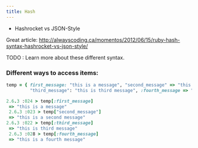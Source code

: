 ```yaml
---
title: Hash
---
```


- Hashrocket vs JSON-Style

Great article: http://alwayscoding.ca/momentos/2012/06/15/ruby-hash-syntax-hashrocket-vs-json-style/

TODO :  Learn more about these different syntax.

### Different ways to access items:
```rb
temp = { first_message: "this is a message", "second_message" => "this is a second message",
         "third_message": "this is third message", :fourth_message => "this is a fourth message"}

2.6.3 :024 > temp[:first_message]
 => "this is a message"
 2.6.3 :023 > temp["second_message"]
 => "this is a second message"
2.6.3 :022 > temp[:third_message]
 => "this is third message"
 2.6.3 :028 > temp[:fourth_message]
 => "this is a fourth message"
```
